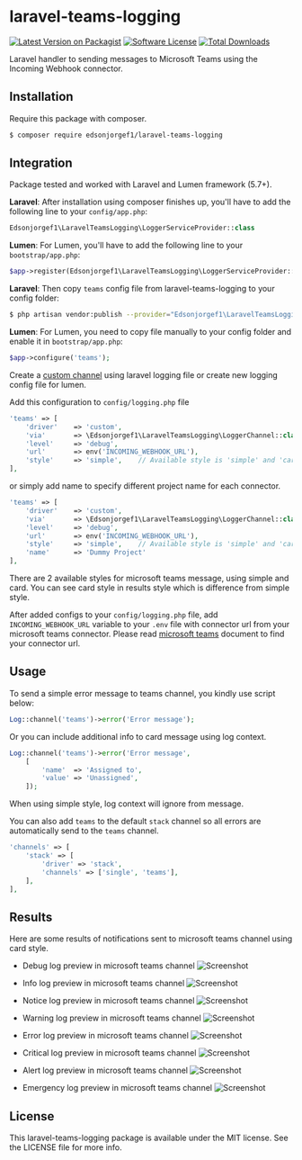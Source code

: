 # laravel-teams-logging

[![Latest Version on Packagist](https://img.shields.io/packagist/v/margatampu/laravel-teams-logging.svg?style=flat-square)](https://packagist.org/packages/margatampu/laravel-teams-logging)
[![Software License](https://img.shields.io/badge/license-MIT-brightgreen.svg?style=flat-square)](LICENSE.md)
[![Total Downloads](https://img.shields.io/packagist/dt/margatampu/laravel-teams-logging.svg?style=flat-square)](https://packagist.org/packages/margatampu/laravel-teams-logging)

Laravel handler to sending messages to Microsoft Teams using the Incoming Webhook connector.

## Installation

Require this package with composer.

```bash
$ composer require edsonjorgef1/laravel-teams-logging
```

## Integration

Package tested and worked with Laravel and Lumen framework (5.7+).

**Laravel**: After installation using composer finishes up, you'll have to add the following line to your `config/app.php`:

```php
Edsonjorgef1\LaravelTeamsLogging\LoggerServiceProvider::class
```

**Lumen**: For Lumen, you'll have to add the following line to your `bootstrap/app.php`:

```php
$app->register(Edsonjorgef1\LaravelTeamsLogging\LoggerServiceProvider::class);
```

**Laravel**: Then copy `teams` config file from laravel-teams-logging to your config folder:

```bash
$ php artisan vendor:publish --provider="Edsonjorgef1\LaravelTeamsLogging\LoggerServiceProvider"
```

**Lumen**: For Lumen, you need to copy file manually to your config folder and enable it in `bootstrap/app.php`:

```php
$app->configure('teams');
```

Create a [custom channel](https://laravel.com/docs/master/logging#creating-custom-channels) using laravel logging file or create new logging config file for lumen.

Add this configuration to `config/logging.php` file

```php
'teams' => [
    'driver'    => 'custom',
    'via'       => \Edsonjorgef1\LaravelTeamsLogging\LoggerChannel::class,
    'level'     => 'debug',
    'url'       => env('INCOMING_WEBHOOK_URL'),
    'style'     => 'simple',    // Available style is 'simple' and 'card', default is 'simple'
],
```

or simply add name to specify different project name for each connector.

```php
'teams' => [
    'driver'    => 'custom',
    'via'       => \Edsonjorgef1\LaravelTeamsLogging\LoggerChannel::class,
    'level'     => 'debug',
    'url'       => env('INCOMING_WEBHOOK_URL'),
    'style'     => 'simple',    // Available style is 'simple' and 'card', default is 'simple'
    'name'      => 'Dummy Project'
],
```

There are 2 available styles for microsoft teams message, using simple and card. You can see card style in results style which is difference from simple style.

After added configs to your `config/logging.php` file, add `INCOMING_WEBHOOK_URL` variable to your `.env` file with connector url from your microsoft teams connector. Please read [microsoft teams](https://docs.microsoft.com/en-us/microsoftteams/platform/concepts/connectors/connectors-using) document to find your connector url.

## Usage

To send a simple error message to teams channel, you kindly use script below:

```php
Log::channel('teams')->error('Error message');
```

Or you can include additional info to card message using log context.

```php
Log::channel('teams')->error('Error message', 
    [
        'name'  => 'Assigned to',
        'value' => 'Unassigned',
    ]);
```

When using simple style, log context will ignore from message.

You can also add `teams` to the default `stack` channel so all errors are automatically send to the `teams` channel.

```php
'channels' => [
    'stack' => [
        'driver' => 'stack',
        'channels' => ['single', 'teams'],
    ],
],
```

## Results

Here are some results of notifications sent to microsoft teams channel using card style.

- Debug log preview in microsoft teams channel
  ![Screenshot](https://raw.githubusercontent.com/margatampu/laravel-teams-logging/master/assets/ltl-1debug.png)

- Info log preview in microsoft teams channel
  ![Screenshot](https://raw.githubusercontent.com/margatampu/laravel-teams-logging/master/assets/ltl-2info.png)

- Notice log preview in microsoft teams channel
  ![Screenshot](https://raw.githubusercontent.com/margatampu/laravel-teams-logging/master/assets/ltl-3notice.png)

- Warning log preview in microsoft teams channel
  ![Screenshot](https://raw.githubusercontent.com/margatampu/laravel-teams-logging/master/assets/ltl-4warning.png)

- Error log preview in microsoft teams channel
  ![Screenshot](https://raw.githubusercontent.com/margatampu/laravel-teams-logging/master/assets/ltl-5error.png)

- Critical log preview in microsoft teams channel
  ![Screenshot](https://raw.githubusercontent.com/margatampu/laravel-teams-logging/master/assets/ltl-6critical.png)

- Alert log preview in microsoft teams channel
  ![Screenshot](https://raw.githubusercontent.com/margatampu/laravel-teams-logging/master/assets/ltl-7alert.png)

- Emergency log preview in microsoft teams channel
  ![Screenshot](https://raw.githubusercontent.com/margatampu/laravel-teams-logging/master/assets/ltl-8emergency.png)

## License

This laravel-teams-logging package is available under the MIT license. See the LICENSE file for more info.
